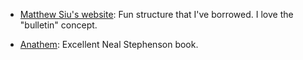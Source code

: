 
- [Matthew Siu's website](https://www.matthewsiu.com/): Fun structure that I've borrowed. I love the "bulletin" concept.

- [Anathem](): Excellent Neal Stephenson book.